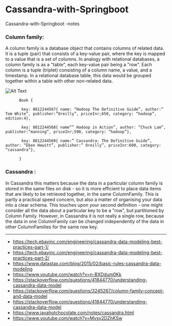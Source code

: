 # Cassandra-with-Springboot
Cassandra-with-Springboot -notes 


### Column family:
A column family is a database object that contains columns of related data. It is a tuple (pair) that consists of a key-value pair, where the key is mapped to a value that is a set of columns. In analogy with relational databases, a column family is as a "table", each key-value pair being a "row". Each column is a tuple (triplet) consisting of a column name, a value, and a timestamp. In a relational database table, this data would be grouped together within a table with other non-related data.

![Alt Text](https://i.stack.imgur.com/rPdYd.jpg )


          Book {

           key: 8812244567{ name: “Hadoop The Definitive Guide”, author:” Tom White”, publisher:”Oreilly”, priceInr;650, category: “hadoop”, edition:4},

           key: 8812244568{ name”” Hadoop in Action”, author: “Chuck Lam”, publisher:”manning”, priceInr;590, category: “hadoop”},

           key: 8812244569{ name:” Cassandra: The Definitive Guide”, author: “Eben Hewitt”, publisher:” Oreilly”, priceInr:600, category: “cassandra”},

          }




### Cassandra :

In Cassandra this matters because the data in a particular column family is stored in the same files on disk - so it is more efficient to place data items that are likely to be retrieved together, in the same ColumnFamily. This is partly a practical speed concern, but also a matter of organising your data into a clear schema. This touches upon your second definition - one might consider all the data about a particular key to be a "row", but partitioned by Column Family. However, in Cassandra it is not really a single row, because the data in one ColumnFamily can be changed independently of the data in other ColumnFamilies for the same row key.




----------------------------------------------------------------


- https://tech.ebayinc.com/engineering/cassandra-data-modeling-best-practices-part-1/
- https://tech.ebayinc.com/engineering/cassandra-data-modeling-best-practices-part-2/
- https://www.datastax.com/blog/2015/02/basic-rules-cassandra-data-modeling
- https://www.youtube.com/watch?v=n-BXDdum0Kk
- https://stackoverflow.com/questions/41844770/understanding-cassandra-data-model
- https://stackoverflow.com/questions/3245267/column-family-concept-and-data-model
- https://stackoverflow.com/questions/41844770/understanding-cassandra-data-model
- https://www.javahotchocolate.com/notes/cassandra.html
- https://www.youtube.com/watch?v=Mvsy2DZhKSw
